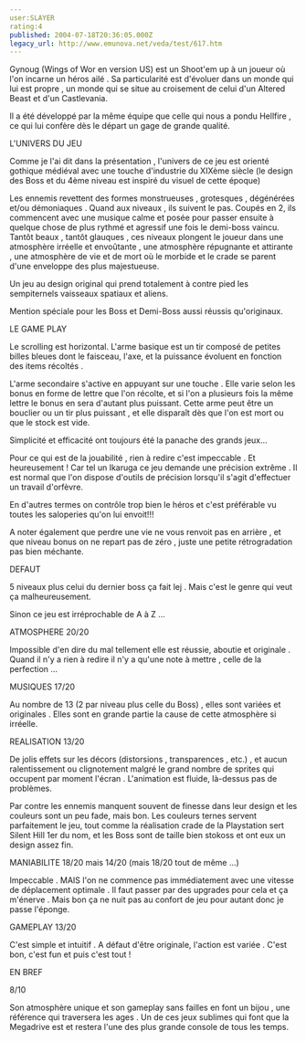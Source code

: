 ```yaml
---
user:SLAYER
rating:4
published: 2004-07-18T20:36:05.000Z
legacy_url: http://www.emunova.net/veda/test/617.htm
---
```

Gynoug (Wings of Wor en version US) est un Shoot'em up à un joueur où l'on incarne un héros ailé . Sa particularité est d'évoluer dans un monde qui lui est propre , un monde qui se situe au croisement de celui d'un Altered Beast et d'un Castlevania.  

Il a été développé par la même équipe que celle qui nous a pondu Hellfire , ce qui lui confère dès le départ un gage de grande qualité.  

  

  

  

L'UNIVERS DU JEU  

  

Comme je l'ai dit dans la présentation , l'univers de ce jeu est orienté gothique médiéval avec une touche d'industrie du XIXème siècle (le design des Boss et du 4ème niveau est inspiré du visuel de cette époque)  

Les ennemis revettent des formes monstrueuses , grotesques , dégénérées et/ou démoniaques . Quand aux niveaux , ils suivent le pas. Coupés en 2, ils commencent avec une musique calme et posée pour passer ensuite à quelque chose de plus rythmé et agressif une fois le demi-boss vaincu. Tantôt beaux , tantôt glauques , ces niveaux plongent le joueur dans une atmosphère irréelle et envoûtante , une atmosphère répugnante et attirante , une atmosphère de vie et de mort où le morbide et le crade se parent d'une enveloppe des plus majestueuse.  

Un jeu au design original qui prend totalement à contre pied les sempiternels vaisseaux spatiaux et aliens.  

Mention spéciale pour les Boss et Demi-Boss aussi réussis qu'originaux.  

  

  

  

LE GAME PLAY  

  

Le scrolling est horizontal. L'arme basique est un tir composé de petites billes bleues dont le faisceau, l'axe, et la puissance évoluent en fonction des items récoltés .  

L'arme secondaire s'active en appuyant sur une touche . Elle varie selon les bonus en forme de lettre que l'on récolte, et si l'on a plusieurs fois la même lettre le bonus en sera d'autant plus puissant. Cette arme peut être un bouclier ou un tir plus puissant , et elle disparaît dès que l'on est mort ou que le stock est vide.  

Simplicité et efficacité ont toujours été la panache des grands jeux...  

  

Pour ce qui est de la jouabilité , rien à redire c'est impeccable . Et heureusement ! Car tel un Ikaruga ce jeu demande une précision extrême . Il est normal que l'on dispose d'outils de précision lorsqu'il s'agit d'effectuer un travail d'orfèvre.  

En d'autres termes on contrôle trop bien le héros et c'est préférable vu toutes les saloperies qu'on lui envoit!!!  

  

A noter également que perdre une vie ne vous renvoit pas en arrière , et que niveau bonus on ne repart pas de zéro , juste une petite rétrogradation pas bien méchante.  

  

  

  

DEFAUT  

  

5 niveaux plus celui du dernier boss ça fait lej . Mais c'est le genre qui veut ça malheureusement.   

Sinon ce jeu est irréprochable de A à Z ...  

  

  

  

ATMOSPHERE 20/20  

  

Impossible d'en dire du mal tellement elle est réussie, aboutie et originale . Quand il n'y a rien à redire il n'y a qu'une note à mettre , celle de la perfection ...  

  

  

MUSIQUES 17/20  

  

Au nombre de 13 (2 par niveau plus celle du Boss) , elles sont variées et originales . Elles sont en grande partie la cause de cette atmosphère si irréelle.  

  

  

REALISATION 13/20  

  

De jolis effets sur les décors (distorsions , transparences , etc.) , et aucun ralentissement ou clignotement malgré le grand nombre de sprites qui occupent par moment l'écran . L'animation est fluide, là-dessus pas de problèmes.  

Par contre les ennemis manquent souvent de finesse dans leur design et les couleurs sont un peu fade, mais bon. Les couleurs ternes servent parfaitement le jeu, tout comme la réalisation crade de la Playstation sert Silent Hill 1er du nom, et les Boss sont de taille bien stokoss et ont eux un design assez fin.  

  

  

  

MANIABILITE 18/20 mais 14/20 (mais 18/20 tout de même ...)  

  

Impeccable . MAIS l'on ne commence pas immédiatement avec une vitesse de déplacement optimale . Il faut passer par des upgrades pour cela et ça m'énerve . Mais bon ça ne nuit pas au confort de jeu pour autant donc je passe l'éponge.  

  

  

GAMEPLAY 13/20  

  

C'est simple et intuitif . A défaut d'être originale, l'action est variée . C'est bon, c'est fun et puis c'est tout !  

  

EN BREF   

8/10   

  

Son atmosphère unique et son gameplay sans failles en font un bijou , une référence qui traversera les ages . Un de ces jeux sublimes qui font que la Megadrive est et restera l'une des plus grande console de tous les temps.